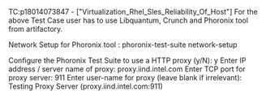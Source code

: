 TC:p18014073847 - ["Virtualization_Rhel_Sles_Reliability_Of_Host"]
For the above Test Case user has to use Libquantum, Crunch and Phoronix tool from artifactory.

Network Setup for Phoronix tool : phoronix-test-suite network-setup

Configure the Phoronix Test Suite to use a HTTP proxy (y/N): y
Enter IP address / server name of proxy: proxy.iind.intel.com
Enter TCP port for proxy server: 911
Enter user-name for proxy (leave blank if irrelevant):
Testing Proxy Server (proxy.iind.intel.com:911)


